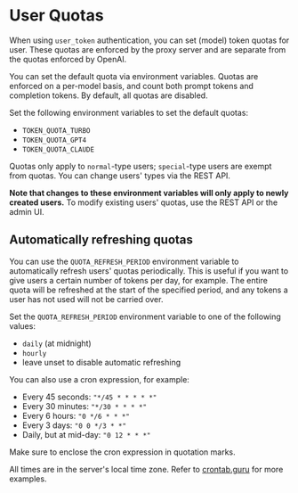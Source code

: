 # User Quotas

When using `user_token` authentication, you can set (model) token quotas for user.  These quotas are enforced by the proxy server and are separate from the quotas enforced by OpenAI.

You can set the default quota via environment variables. Quotas are enforced on a per-model basis, and count both prompt tokens and completion tokens. By default, all quotas are disabled.

Set the following environment variables to set the default quotas:
- `TOKEN_QUOTA_TURBO`
- `TOKEN_QUOTA_GPT4`
- `TOKEN_QUOTA_CLAUDE`

Quotas only apply to `normal`-type users; `special`-type users are exempt from quotas. You can change users' types via the REST API.

**Note that changes to these environment variables will only apply to newly created users.**  To modify existing users' quotas, use the REST API or the admin UI.

## Automatically refreshing quotas

You can use the `QUOTA_REFRESH_PERIOD` environment variable to automatically refresh users' quotas periodically.  This is useful if you want to give users a certain number of tokens per day, for example. The entire quota will be refreshed at the start of the specified period, and any tokens a user has not used will not be carried over.

Set the `QUOTA_REFRESH_PERIOD` environment variable to one of the following values:
- `daily` (at midnight)
- `hourly`
- leave unset to disable automatic refreshing

You can also use a cron expression, for example:
- Every 45 seconds: `"*/45 * * * * *"`
- Every 30 minutes: `"*/30 * * * *"`
- Every 6 hours: `"0 */6 * * *"`
- Every 3 days: `"0 0 */3 * *"`
- Daily, but at mid-day: `"0 12 * * *"`

Make sure to enclose the cron expression in quotation marks.

All times are in the server's local time zone. Refer to [crontab.guru](https://crontab.guru/) for more examples.
